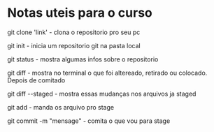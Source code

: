 # Notas uteis para o curso

git clone 'link' - clona o repositorio pro seu pc 

git init - inicia um repositorio git na pasta local

git status - mostra algumas infos sobre o repositorio 

git diff - mostra no terminal o que foi altereado, retirado ou colocado. Depois de comitado 

git diff --staged - mostra essas mudanças nos arquivos ja staged

git add - manda os arquivo pro stage 

git commit -m "mensage" - comita o que vou para stage


